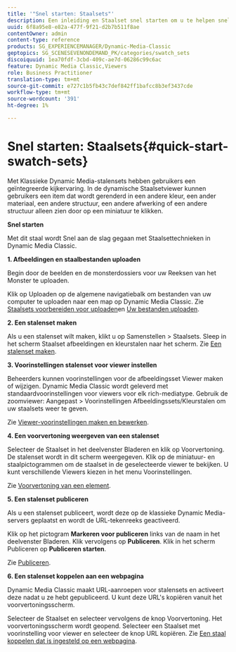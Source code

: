 ```yaml
---
title: '"Snel starten: Staalsets"'
description: Een inleiding en Staalset snel starten om u te helpen snel aan de slag te gaan.
uuid: 6f8a95e8-e82a-477f-9f21-d2b7b511f8ae
contentOwner: admin
content-type: reference
products: SG_EXPERIENCEMANAGER/Dynamic-Media-Classic
geptopics: SG_SCENESEVENONDEMAND_PK/categories/swatch_sets
discoiquuid: 1ea70fdf-3cbd-409c-ae7d-06286c99c6ac
feature: Dynamic Media Classic,Viewers
role: Business Practitioner
translation-type: tm+mt
source-git-commit: e727c1b5fb43c7def842ff1bafcc8b3ef3437cde
workflow-type: tm+mt
source-wordcount: '391'
ht-degree: 1%

---
```



# Snel starten: Staalsets{#quick-start-swatch-sets}

Met Klassieke Dynamic Media-stalensets hebben gebruikers een geïntegreerde kijkervaring. In de dynamische Staalsetviewer kunnen gebruikers een item dat wordt gerenderd in een andere kleur, een ander materiaal, een andere structuur, een andere afwerking of een andere structuur alleen zien door op een miniatuur te klikken.

**Snel starten**

Met dit staal wordt Snel aan de slag gegaan met Staalsettechnieken in Dynamic Media Classic.

**1. Afbeeldingen en staalbestanden uploaden**

Begin door de beelden en de monsterdossiers voor uw Reeksen van het Monster te uploaden.

Klik op Uploaden op de algemene navigatiebalk om bestanden van uw computer te uploaden naar een map op Dynamic Media Classic. Zie [Staalsets voorbereiden voor uploaden](preparing-swatch-set-assets-upload.md#preparing-swatch-set-assets-for-upload)en [Uw bestanden uploaden](uploading-files.md#uploading-your-files).

**2. Een stalenset maken**

Als u een stalenset wilt maken, klikt u op Samenstellen > Staalsets. Sleep in het scherm Staalset afbeeldingen en kleurstalen naar het scherm. Zie [Een stalenset maken](creating-swatch-set.md#creating-a-swatch-set).

**3. Voorinstellingen stalenset voor viewer instellen**

Beheerders kunnen voorinstellingen voor de afbeeldingsset Viewer maken of wijzigen. Dynamic Media Classic wordt geleverd met standaardvoorinstellingen voor viewers voor elk rich-mediatype. Gebruik de zoomviewer: Aangepast > Voorinstellingen Afbeeldingssets/Kleurstalen om uw staalsets weer te geven.

Zie [Viewer-voorinstellingen maken en bewerken](application-setup.md#adding-and-editing-viewer-presets).

**4. Een voorvertoning weergeven van een stalenset**

Selecteer de Staalset in het deelvenster Bladeren en klik op Voorvertoning. De stalenset wordt in dit scherm weergegeven. Klik op de miniatuur- en staalpictogrammen om de staalset in de geselecteerde viewer te bekijken. U kunt verschillende Viewers kiezen in het menu Voorinstellingen.

Zie [Voorvertoning van een element](previewing-asset.md#previewing-an-asset).

**5. Een stalenset publiceren**

Als u een stalenset publiceert, wordt deze op de klassieke Dynamic Media-servers geplaatst en wordt de URL-tekenreeks geactiveerd.

Klik op het pictogram **Markeren voor publiceren** links van de naam in het deelvenster Bladeren. Klik vervolgens op **Publiceren**. Klik in het scherm Publiceren op **Publiceren starten**.

Zie [Publiceren](publishing-files.md#publishing-files).

**6. Een stalenset koppelen aan een webpagina**

Dynamic Media Classic maakt URL-aanroepen voor stalensets en activeert deze nadat u ze hebt gepubliceerd. U kunt deze URL&#39;s kopiëren vanuit het voorvertoningsscherm.

Selecteer de Staalset en selecteer vervolgens de knop Voorvertoning. Het voorvertoningsscherm wordt geopend. Selecteer een Staalset met voorinstelling voor viewer en selecteer de knop URL kopiëren. Zie [Een staal koppelen dat is ingesteld op een webpagina](linking-swatch-set-web-page.md#linking-a-swatch-set-to-a-web-page).
